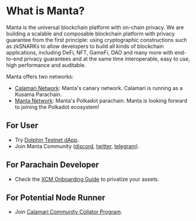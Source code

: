 # What is Manta?

Manta is the universal blockchain platform with on-chain privacy. We are building a scalable and composable blockchain platform with privacy guarantee from the first principle: using cryptographic constructions such as zkSNARKs to allow developers to build all kinds of blockchain applications, including DeFi, NFT, GameFi, DAO and many more with end-to-end privacy guarantees and at the same time interoperable, easy to use, high performance and auditable.

Manta offers two networks:

- [Calamari Network](https://calamari.network/): Manta's canary network. Calamari is running as a Kusama Parachain.
- [Manta Network](https://manta.network/): Manta's Polkadot parachain. Manta is looking forward to joining the Polkadot ecosystem!

## For User
* Try [Dolphin Testnet dApp](https://app.dolphin.manta.network).
* Join Manta Community ([discord](https://discord.gg/PRDBTChSsF), [twitter](https://twitter.com/mantanetwork), [telegram](https://t.me/mantanetworkofficial)). 

## For Parachain Developer
* Check the [XCM Onboarding Guide](guides/XcmOnboarding.md) to privatize your assets.

## For Potential Node Runner
* Join [Calamari Community Collator Program](collator/CommunityCollatorProgram.md).